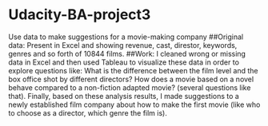 # Udacity-BA-project3
Use data to make suggestions for a movie-making company
##Original data:
Present in Excel and showing revenue, cast, direstor, keywords, genres and so forth of 10844 films. 
##Work:
I cleaned wrong or missing data in Excel and then used Tableau to visualize these data in order to explore questions like: What is the difference between the film level and the box office shot by different directors? How does a movie based on a novel behave compared to a non-fiction adapted movie? (several questions like that). Finally, based on these analysis results, I made suggestions to a newly established film company about how to make the first movie (like who to choose as a director, which genre the film is).
